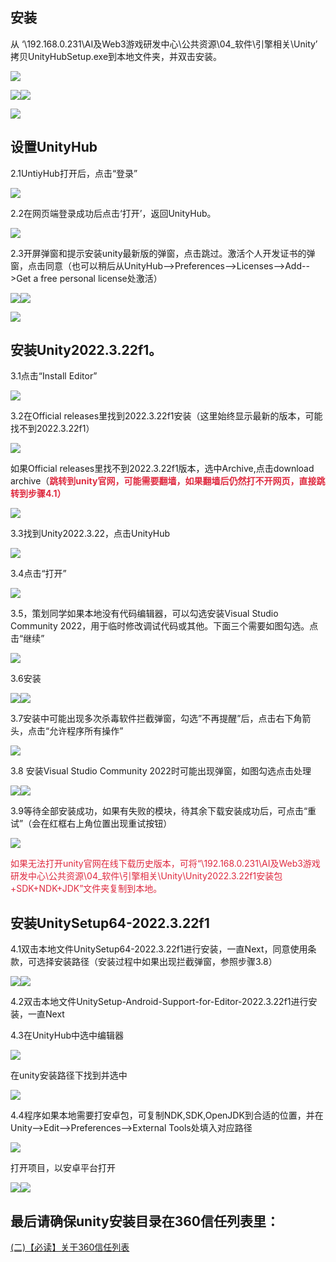 ## 安装
从 ‘\\192.168.0.231\AI及Web3游戏研发中心\公共资源\04_软件\引擎相关\Unity’ 拷贝UnityHubSetup.exe到本地文件夹，并双击安装。

![](https://cdn.nlark.com/yuque/0/2024/png/12926950/1712655958791-77c7ecb7-79ac-420a-b72c-e7d13d487ede.png)

![](https://cdn.nlark.com/yuque/0/2024/png/12926950/1712476239481-987b574b-7b3b-462b-b379-192b0305ed14.png)![](https://cdn.nlark.com/yuque/0/2024/png/12926950/1712476239911-1e677a18-8098-40a0-aca7-3f0be373bca5.png)



![](https://cdn.nlark.com/yuque/0/2024/png/12926950/1712476240298-222ce136-207c-43ec-b230-31f8895048a6.png)







## 设置UnityHub


2.1UntiyHub打开后，点击“登录”

![](https://cdn.nlark.com/yuque/0/2024/png/12926950/1712476240670-f0f84331-7655-43a5-98d7-df65941e8744.png)



2.2在网页端登录成功后点击‘打开’，返回UnityHub。

![](https://cdn.nlark.com/yuque/0/2024/png/12926950/1712476241199-cfe11282-b37c-4a76-b98d-e78c373907db.png)

2.3开屏弹窗和提示安装unity最新版的弹窗，点击跳过。激活个人开发证书的弹窗，点击同意（也可以稍后从UnityHub-->Preferences-->Licenses-->Add-->Get a free personal license处激活）



![](https://cdn.nlark.com/yuque/0/2024/png/12926950/1712476241628-a90b1bd8-7d1b-49cf-b8df-df0a86a5f2dc.png)![](https://cdn.nlark.com/yuque/0/2024/png/12926950/1712476242156-262edc9b-6e12-4c10-96d5-65de8a0acf10.png)



![](https://cdn.nlark.com/yuque/0/2024/png/12926950/1712476242527-a06814d9-2dd8-4fec-8515-3721dad60d12.png)



## 安装Unity2022.3.22f1。
3.1点击“Install Editor”

![](https://cdn.nlark.com/yuque/0/2024/png/12926950/1712476243184-b292907e-a0ce-4fb2-9a75-dfa82336ac5c.png)





3.2在Official releases里找到2022.3.22f1安装（这里始终显示最新的版本，可能找不到2022.3.22f1）

![](https://cdn.nlark.com/yuque/0/2024/png/12926950/1712476243539-503cb202-4663-4596-9022-1b7c17fb792f.png)



如果Official releases里找不到2022.3.22f1版本，选中Archive,点击download archive（**<font style="color:#DF2A3F;">跳转到unity官网，可能需要翻墙，如果翻墙后仍然打不开网页，直接跳转到步骤4.1）</font>**

![](https://cdn.nlark.com/yuque/0/2024/png/12926950/1712476243893-2f737e80-d7be-4794-9fc7-7c0a0d34205e.png)





3.3找到Unity2022.3.22，点击UnityHub

![](https://cdn.nlark.com/yuque/0/2024/png/12926950/1712476244289-da659802-c85f-436c-9442-afbc1b94bcc7.png)

3.4点击“打开”

![](https://cdn.nlark.com/yuque/0/2024/png/12926950/1712476244610-0481186f-95c0-47ee-8d86-e48694cd2f1b.png)



3.5，策划同学如果本地没有代码编辑器，可以勾选安装Visual Studio Community 2022，用于临时修改调试代码或其他。下面三个需要如图勾选。点击“继续”

![](https://cdn.nlark.com/yuque/0/2024/png/12926950/1712476245037-5b5426b2-8cfe-48ce-9872-5c2a784534af.png)



3.6安装

![](https://cdn.nlark.com/yuque/0/2024/png/12926950/1712476245477-8b5d4127-8cbd-4456-8dac-42f1ca866eb3.png)![](https://cdn.nlark.com/yuque/0/2024/png/12926950/1712476245950-1261b775-659a-4c8a-8794-45c2f9224acd.png)



3.7安装中可能出现多次杀毒软件拦截弹窗，勾选”不再提醒”后，点击右下角箭头，点击“允许程序所有操作”



![](https://cdn.nlark.com/yuque/0/2024/png/12926950/1712476246373-a950d4f0-ba6b-4c8e-9cef-7ebb970c6cba.png)

3.8 安装Visual Studio Community 2022时可能出现弹窗，如图勾选点击处理

![](https://cdn.nlark.com/yuque/0/2024/png/12926950/1712476246914-aa6505bd-6a6a-41e1-9900-1cdaf34b6b67.png)![](https://cdn.nlark.com/yuque/0/2024/png/12926950/1712476247459-2e5397a2-70ac-4328-a7ed-85746c0a3803.png)



3.9等待全部安装成功，如果有失败的模块，待其余下载安装成功后，可点击“重试”（会在红框右上角位置出现重试按钮）

![](https://cdn.nlark.com/yuque/0/2024/png/12926950/1712476247992-265cadbb-198b-4dd6-ab6d-4720901e2c09.png)



<font style="color:#DF2A3F;">如果无法打开unity官网在线下载历史版本，可将“\\192.168.0.231\AI及Web3游戏研发中心\公共资源\04_软件\引擎相关\Unity\Unity2022.3.22f1安装包+SDK+NDK+JDK”文件夹复制到本地。</font>

## 安装UnitySetup64-2022.3.22f1
4.1双击本地文件UnitySetup64-2022.3.22f1进行安装，一直Next，同意使用条款，可选择安装路径（安装过程中如果出现拦截弹窗，参照步骤3.8）

![](https://cdn.nlark.com/yuque/0/2024/png/12926950/1712476248550-a00a3d79-dec6-4d24-91b2-477340c0bc84.png)![](https://cdn.nlark.com/yuque/0/2024/png/12926950/1712476248997-308136e9-09cf-45aa-a04c-0ad065ec12c2.png)

4.2双击本地文件UnitySetup-Android-Support-for-Editor-2022.3.22f1进行安装，一直Next



4.3在UnityHub中选中编辑器

![](https://cdn.nlark.com/yuque/0/2024/png/12926950/1712476249402-9fb6113d-1011-4cb0-bda2-6fe68094afc2.png)

在unity安装路径下找到并选中

![](https://cdn.nlark.com/yuque/0/2024/png/12926950/1712476249974-745473e8-cbbe-4682-a683-28a4384fbde8.png)

4.4程序如果本地需要打安卓包，可复制NDK,SDK,OpenJDK到合适的位置，并在Unity-->Edit-->Preferences-->External Tools处填入对应路径

![](https://cdn.nlark.com/yuque/0/2024/png/12926950/1712476250538-e1e6e3b3-8f10-49db-888c-5c7813be4690.png)



打开项目，以安卓平台打开

![](https://cdn.nlark.com/yuque/0/2024/png/12926950/1712476250873-818209b2-8cca-4f4f-b092-2fcfa6c1cd47.png)![](https://cdn.nlark.com/yuque/0/2024/png/12926950/1712476251349-e8c7199d-c62c-4254-85d6-8dbe0ec09cbd.png)



## 最后请确保unity安装目录在360信任列表里：
[(二)【必读】关于360信任列表](https://snh48group.yuque.com/org-wiki-snh48group-ec9yge/sgi7rt/iqa721i0p3aog3wg#lR6ra)


